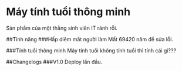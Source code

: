 ﻿# Máy tính tuổi thông minh
 Sản phẩm của một thằng sinh viên IT rảnh rỗi.
 
 ##Tính năng
 ###Hấp diêm mắt người làm
 Mất 69420 năm để sửa lỗi.
 
 ###Tính tuổi thông minh
 Máy tính tuổi không tính tuổi thì tính cái gì???
 
 ##Changelogs
 ###V1.0
 Deploy lần đầu.
